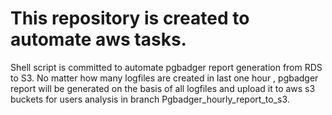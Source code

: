 # This repository is created to automate aws tasks. 
Shell script is committed to automate pgbadger report generation from RDS to S3. No matter how many logfiles are created in last one hour , pgbadger report will be generated on the basis of all logfiles and upload it to aws s3 buckets for users analysis in branch Pgbadger_hourly_report_to_s3.
